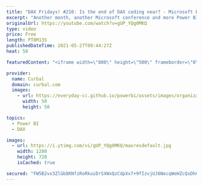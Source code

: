 ```yaml
---
title: "DAX Fridays! #210: Is the end of DAX coding near? - Microsoft Build announcements for Power BI"
excerpt: "Another month, another Microsoft conference and more Power BI updates. Lets review the updates for Power BI here.  Chapters: 00:00 Intro 00:36 Automatic aggregations in power bi 01:10 Streaming dataflows 01:40 Deployment pipeline  02:00 Natural language powered by GPT-3   Enjoy your day!  Here you can"
originalUrl: https://youtube.com/watch?v=gUP_YQg0MKQ
type: video
price: Free
length: PT8M13S
publishedDateTime: 2021-05-27T09:44:27Z
heat: 50

featuredContent: "<iframe width=\"800\" height=\"500\" frameborder=\"0\" src=\"https://www.youtube.com/embed/gUP_YQg0MKQ\" allow=\"accelerometer; autoplay; encrypted-media; gyroscope; picture-in-picture\" allowfullscreen></iframe>"

provider:
  name: Curbal
  domain: curbal.com
  images:
    - url: https://everyday-cc.github.io/powerbi/assets/images/organizations/curbal.com-50x50.jpg
      width: 50
      height: 50

topics:
  - Power BI
  - DAX

images:
  - url: https://i.ytimg.com/vi/gUP_YQg0MKQ/maxresdefault.jpg
    width: 1280
    height: 720
    isCached: true

secured: "FW5B2vx3ZlGb8KNfzRoRkuiDrSXWxQzCdpXx7+9fIzvjUJ6NecqWeHZcQxDhCup6gZnrz96OZ4yfMqgtnUUMOOwRRG2hKKMLJ4/EtRGZvosbRs8p/0ob4T/2CUqbFdo/nmmbbBbC1x7M6f4djzLZxY/McV4oI8IZt0nWYm6PbXNbokYNZB6PVhw0eOuMAeb2ZP2HCqzir6x5qmgNzpYHuWLkcYIbY96NSTVSuoJtWgfjuZHWLUPU+CF9mUn2e0W/9reBNw35aMaeo0Ne3OhtufAW0m/UBQX200QZR3+/xuTwKJcCiw3NXbI1OYoW4xa3NeohJT/5EpfAgFuhuHFfzE3N1MbVcWEDa+a+Tos+cqvhwCPyAAnxMT38Zv4omrVtk6bNwGgLcamplPaFlmq3fiCSXLTDTG5ce1d5e4oGf9E=;5onrtRu+W5qdDuja4OLwnQ=="
---
```


